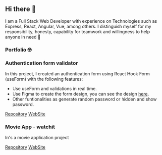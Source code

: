 ## Hi there 👋

I am a Full Stack Web Developer with experience on Technologies such as Express, React, Angular, Vue, among others.
I distinguish myself for my responsibility, honesty, capability for teamwork and willingness to help anyone in need 🌱

### Portfolio 🤓

### Authentication form validator
In this project, I created an authentication form using React Hook Form (useForm) with the following features:

- Use useForm and validations in real time.
- Use Figma to create the form design, you can see the design [here](https://www.figma.com/file/mGaqk4okkOibQ2DkULShYK/Auth-Form).
- Other funtionalities as generate random password or hidden and show password.

[Repository](https://github.com/marcelozair/React-Typescript-Auth-Form)
[WebSite](https://react-typescript-auth-form.vercel.app/)

### Movie App - watchit
In's a movie application project

[Repository](https://github.com/marcelozair/watchit)
[WebSite](https://watchit-coral.vercel.app)
